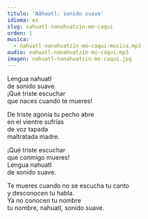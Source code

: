 ```yaml
---
titulo: 'Náhuatl: sonido suave'
idioma: es
slug: nahuatl-nanahuatzin-mo-caqui
orden: 1
musica: 
  - nahuatl-nanahuatzin-mo-caqui-musica.mp3
audio: nahuatl-nanahuatzin-mo-caqui.mp3
imagen: nahuatl-nanahuatzin-mo-caqui.jpg
---
```


Lengua nahuatl<br>
de sonido suave.<br>
¡Qué triste escuchar<br>
que naces cuando te mueres!<br>

De triste agonía tu pecho abre<br>
en el vientre sufrías<br>
de voz tapada<br>
maltratada madre.<br>

¡Qué triste escuchar<br>
que conmigo mueres!<br>
Lengua nahuatl<br>
de sonido suave.<br>

Te mueres cuando no se escucha tu canto<br>
y desconocen tu habla.<br>
Ya no conocen tu nombre<br>
tu nombre, nahuatl, sonido suave.<br>
